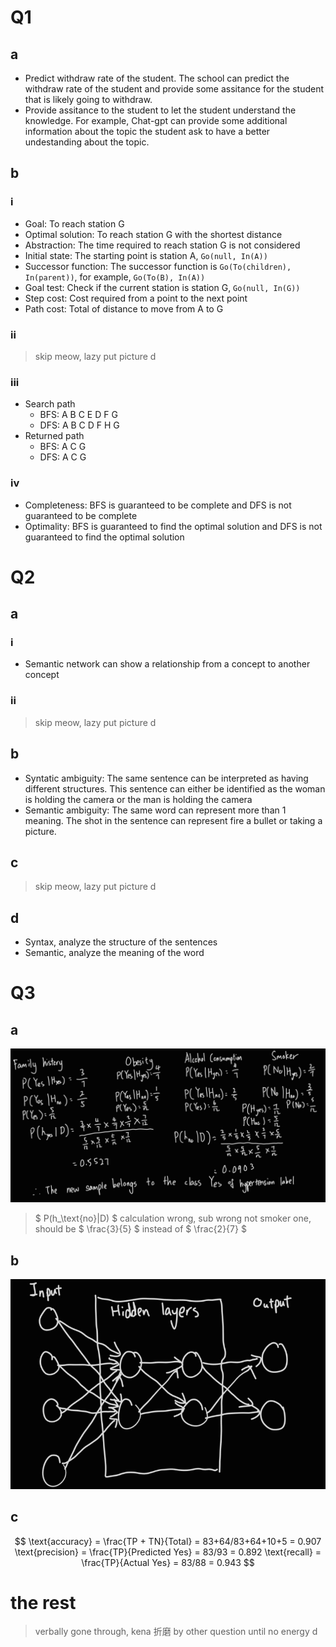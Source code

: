 # Q1
## a
- Predict withdraw rate of the student. The school can predict the withdraw rate of the student and provide some assitance for the student that is likely going to withdraw.
- Provide assitance to the student to let the student understand the knowledge. For example, Chat-gpt can provide some additional information about the topic the student ask to have a better undestanding about the topic.

## b
### i
- Goal: To reach station G
- Optimal solution: To reach station G with the shortest distance
- Abstraction: The time required to reach station G is not considered
- Initial state: The starting point is station A, `Go(null, In(A))`
- Successor function: The successor function is `Go(To(children), In(parent))`, for example, `Go(To(B), In(A))`
- Goal test: Check if the current station is station G, `Go(null, In(G))`
- Step cost: Cost required from a point to the next point 
- Path cost: Total of distance to move from A to G

### ii
> skip meow, lazy put picture d

### iii
- Search path
	- BFS: A B C E D F G
	- DFS: A B C D F H G
- Returned path
	- BFS: A C G
	- DFS: A C G

### iv
- Completeness: BFS is guaranteed to be complete and DFS is not guaranteed to be complete
- Optimality: BFS is guaranteed to find the optimal solution and DFS is not guaranteed to find the optimal solution

# Q2
## a
### i
- Semantic network can show a relationship from a concept to another concept

### ii
> skip meow, lazy put picture d

## b
- Syntatic ambiguity: The same sentence can be interpreted as having different structures. This sentence can either be identified as the woman is holding the camera or the man is holding the camera
- Semantic ambiguity: The same word can represent more than 1 meaning. The shot in the sentence can represent fire a bullet or taking a picture. 

## c
> skip meow, lazy put picture d

## d
- Syntax, analyze the structure of the sentences
- Semantic, analyze the meaning of the word

# Q3
## a
![Naive Bayes](./res/naivebayes.jpg)
> $ P(h_\text{no}|D) $ calculation wrong, sub wrong not smoker one, should be $ \frac{3}{5} $ instead of $ \frac{2}{7} $

## b
![Multi Layer Neural Network](./res/multilayernn.jpg)

## c
$$
\text{accuracy} = \frac{TP + TN}{Total} = 83+64/83+64+10+5 = 0.907
\text{precision} = \frac{TP}{Predicted Yes} = 83/93 = 0.892
\text{recall} = \frac{TP}{Actual Yes} = 83/88 = 0.943
$$

# the rest
> verbally gone through, kena 折磨 by other question until no energy d